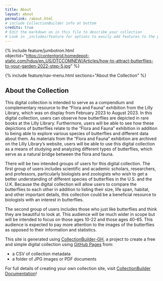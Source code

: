 ```yaml
---
title: About
layout: about
permalink: /about.html
# include CollectionBuilder info at bottom
credits: true
# Edit the markdown on in this file to describe your collection
# Look in _includes/feature for options to easily add features to the page
---
```


{% include feature/jumbotron.html objectid="https://contentgrid.homedepot-static.com/hdus/en_US/DTCCOMNEW/Articles/how-to-attract-butterflies-to-your-garden-2022-step-5.jpg" %}

{% include feature/nav-menu.html sections="About the Collection" %}

## About the Collection

This digital collection is intended to serve as a compendium and complementary resource to the “Flora and Fauna” exhibition from the Lilly Library, which was on display from February 2023 to August 2023. In this digital collection, users can observe how butterflies are depicted in rare books at the Lilly Library. Furthermore, users will be able to see how these depictions of butterflies relate to the “Flora and Fauna” exhibition in addition to being able to explore various species of butterflies and different data about them. As materials from the “Flora and Fauna” exhibition are archived on the Lilly Library’s website, users will be able to use this digital collection as a means of studying and analyzing different types of butterflies, which serve as a natural bridge between the flora and fauna.

There will be two intended groups of users for this digital collection. The first group of users includes scientific and academic scholars, researchers, and professors, particularly biologists and zoologists who wish to get a better understanding of different species of butterflies in the U.S. and the U.K. Because the digital collection will allow users to compare the butterflies to each other in addition to listing their size, life span, habitat, and other important details, this collection could be a beneficial resource to biologists with an interest in butterflies. 

The second group of users includes those who just like butterflies and think they are beautiful to look at. This audience will be much wider in scope but will be intended to focus on those ages 10-22 and those ages 40-65. This audience is expected to pay more attention to the images of the butterflies as opposed to their information and statistics.

This site is generated using [CollectionBuilder-GH](https://collectionbuilding.github.io/gh/), a project to create a free and simple digital collection using [GitHub Pages](https://pages.github.com/) from: 

- a CSV of collection metadata
- a folder of JPG images or PDF documents


For full details of creating your own collection site, visit [CollectionBuilder Documentation](https://collectionbuilder.github.io/cb-docs/)!



